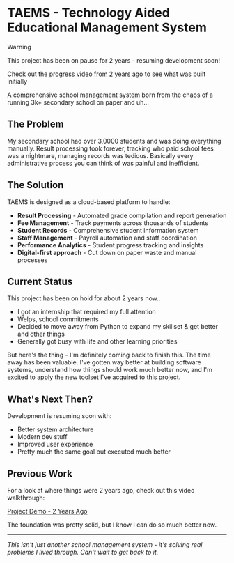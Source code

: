 # TAEMS - Technology Aided Educational Management System

> [!WARNING]  
> This project has been on pause for 2 years - resuming development soon!
>
> Check out the [progress video from 2 years ago](https://www.loom.com/share/0b73c5884a9c4b4488e6cbf562916ea7?sid=42d0d114-30f3-4e9c-ba40-61fbe83bbc86) to see what was built initially

A comprehensive school management system born from the chaos of a running 3k+ secondary school on paper and uh...

## The Problem

My secondary school had over 3,0000 students and was doing everything manually. Result processing took forever, tracking who paid school fees was a nightmare, managing records was tedious. Basically every administrative process you can think of was painful and inefficient.

## The Solution

TAEMS is designed as a cloud-based platform to handle:

- **Result Processing** - Automated grade compilation and report generation
- **Fee Management** - Track payments across thousands of students  
- **Student Records** - Comprehensive student information system
- **Staff Management** - Payroll automation and staff coordination
- **Performance Analytics** - Student progress tracking and insights
- **Digital-first approach** - Cut down on paper waste and manual processes

## Current Status

This project has been on hold for about 2 years now..

- I got an internship that required my full attention
- Welps, school commitments
- Decided to move away from Python to expand my skillset & get better and other things
- Generally got busy with life and other learning priorities

But here's the thing - I'm definitely coming back to finish this. The time away has been valuable. I've gotten way better at building software systems, understand how things should work much better now, and I'm excited to apply the new toolset I've acquired to this project.

## What's Next Then?

Development is resuming soon with:

- Better system architecture
- Modern dev stuff  
- Improved user experience
- Pretty much the same goal but executed much better

## Previous Work

For a look at where things were 2 years ago, check out this video walkthrough:

[Project Demo - 2 Years Ago](https://www.loom.com/share/0b73c5884a9c4b4488e6cbf562916ea7?sid=42d0d114-30f3-4e9c-ba40-61fbe83bbc86)

The foundation was pretty solid, but I know I can do so much better now.

---

*This isn't just another school management system - it's solving real problems I lived through. Can't wait to get back to it.*
